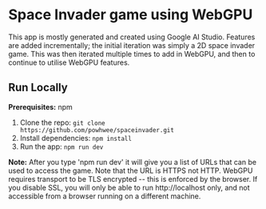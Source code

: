 

# Space Invader game using WebGPU

This app is mostly generated and created using Google AI Studio. 
Features are added incrementally; the initial iteration was simply a 2D space invader game. 
This was then iterated multiple times to add in WebGPU, and then to continue to utilise WebGPU features.


## Run Locally

**Prerequisites:**  npm

1. Clone the repo:
   `git clone https://github.com/powhwee/spaceinvader.git`
2. Install dependencies:
   `npm install`
3. Run the app:
   `npm run dev`

**Note:**  After you type 'npm run dev' it will give you a list of URLs that can be used to access the game.  Note that the URL is HTTPS not HTTP.  WebGPU requires transport to be TLS encrypted -- this is enforced by the browser.  If you disable SSL, you will only be able to run http://localhost only, and not accessible from a browser running on a different machine.  

